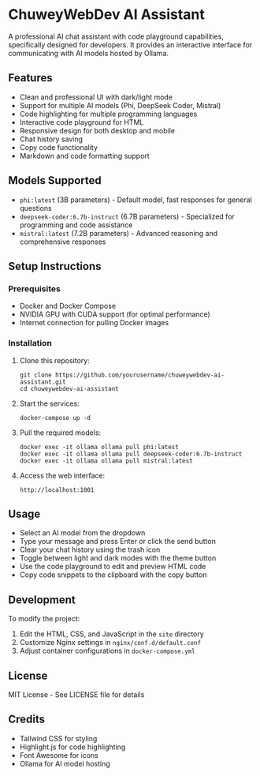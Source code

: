 # ChuweyWebDev AI Assistant

A professional AI chat assistant with code playground capabilities, specifically designed for developers. It provides an interactive interface for communicating with AI models hosted by Ollama.

## Features

- Clean and professional UI with dark/light mode
- Support for multiple AI models (Phi, DeepSeek Coder, Mistral)
- Code highlighting for multiple programming languages
- Interactive code playground for HTML
- Responsive design for both desktop and mobile
- Chat history saving
- Copy code functionality
- Markdown and code formatting support

## Models Supported

- `phi:latest` (3B parameters) - Default model, fast responses for general questions
- `deepseek-coder:6.7b-instruct` (6.7B parameters) - Specialized for programming and code assistance
- `mistral:latest` (7.2B parameters) - Advanced reasoning and comprehensive responses

## Setup Instructions

### Prerequisites

- Docker and Docker Compose
- NVIDIA GPU with CUDA support (for optimal performance)
- Internet connection for pulling Docker images

### Installation

1. Clone this repository:
   ```
   git clone https://github.com/yourusername/chuweywebdev-ai-assistant.git
   cd chuweywebdev-ai-assistant
   ```

2. Start the services:
   ```
   docker-compose up -d
   ```

3. Pull the required models:
   ```
   docker exec -it ollama ollama pull phi:latest
   docker exec -it ollama ollama pull deepseek-coder:6.7b-instruct
   docker exec -it ollama ollama pull mistral:latest
   ```

4. Access the web interface:
   ```
   http://localhost:1001
   ```

## Usage

- Select an AI model from the dropdown
- Type your message and press Enter or click the send button
- Clear your chat history using the trash icon
- Toggle between light and dark modes with the theme button
- Use the code playground to edit and preview HTML code
- Copy code snippets to the clipboard with the copy button

## Development

To modify the project:

1. Edit the HTML, CSS, and JavaScript in the `site` directory
2. Customize Nginx settings in `nginx/conf.d/default.conf`
3. Adjust container configurations in `docker-compose.yml`

## License

MIT License - See LICENSE file for details

## Credits

- Tailwind CSS for styling
- Highlight.js for code highlighting
- Font Awesome for icons
- Ollama for AI model hosting 